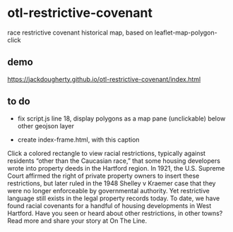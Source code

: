 # otl-restrictive-covenant
race restrictive covenant historical map, based on leaflet-map-polygon-click

## demo
https://jackdougherty.github.io/otl-restrictive-covenant/index.html


## to do

- fix script.js line 18, display polygons as a map pane (unclickable) below other geojson layer

- create index-frame.html, with this caption

Click a colored rectangle to view racial restrictions, typically against residents “other than the Caucasian race,” that some housing developers wrote into property deeds in the Hartford region. In 1921, the U.S. Supreme Court affirmed the right of private property owners to insert these restrictions, but later ruled in the 1948 Shelley v Kraemer case that they were no longer enforceable by governmental authority. Yet restrictive language still exists in the legal property records today. To date, we have found racial covenants for a handful of housing developments in West Hartford. Have you seen or heard about other restrictions, in other towns? Read more and share your story at On The Line.
